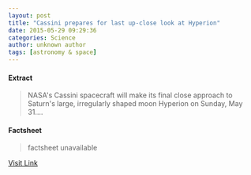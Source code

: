 ```yaml
---
layout: post
title: "Cassini prepares for last up-close look at Hyperion"
date: 2015-05-29 09:29:36
categories: Science
author: unknown author
tags: [astronomy & space]
---
```



#### Extract
>NASA's Cassini spacecraft will make its final close approach to Saturn's large, irregularly shaped moon Hyperion on Sunday, May 31....

#### Factsheet
>factsheet unavailable

[Visit Link](http://phys.org/news352096163.html)


